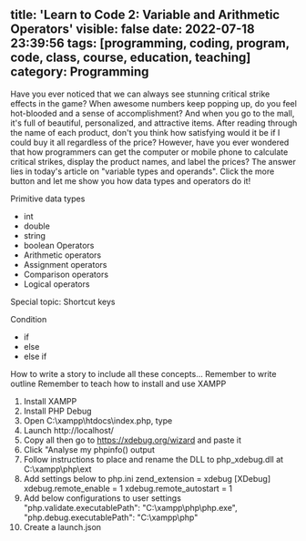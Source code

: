 title: 'Learn to Code 2: Variable and Arithmetic Operators'
visible: false
date: 2022-07-18 23:39:56
tags: [programming, coding, program, code, class, course, education, teaching]
category: Programming
---

Have you ever noticed that we can always see stunning critical strike effects in the game?
When awesome numbers keep popping up, do you feel hot-blooded and a sense of accomplishment? And when you go to the mall, it's full of beautiful, personalized, and attractive items. After reading through the name of each product, don't you think how satisfying would it be if I could buy it all regardless of the price? However, have you ever wondered that how programmers can get the computer or mobile phone to calculate critical strikes, display the product names, and label the prices?
The answer lies in today's article on "variable types and operands". Click the more button and let me show you how data types and operators do it!

<!--more-->

Primitive data types
- int
- double
- string
- boolean
Operators
- Arithmetic operators
- Assignment operators
- Comparison operators
- Logical operators

Special topic: Shortcut keys

Condition
- if
- else
- else if

How to write a story to include all these concepts...
Remember to write outline
Remember to teach how to install and use XAMPP
1. Install XAMPP
2. Install PHP Debug
3. Open C:\xampp\htdocs\index.php, type <?php phpinfo(); ?>
4. Launch http://localhost/
5. Copy all then go to https://xdebug.org/wizard and paste it
6. Click "Analyse my phpinfo() output
7. Follow instructions to place and rename the DLL to php_xdebug.dll at C:\xampp\php\ext
8. Add settings below to php.ini
    zend_extension = xdebug
    [XDebug]
    xdebug.remote_enable = 1
    xdebug.remote_autostart = 1
9. Add below configurations to user settings
    "php.validate.executablePath": "C:\\xampp\\php\\php.exe",
    "php.debug.executablePath": "C:\\xampp\\php"
10.  Create a launch.json